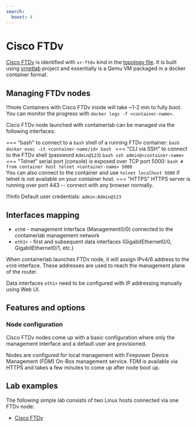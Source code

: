 ```yaml
---
search:
  boost: 4
---
```

# Cisco FTDv

[Cisco FTDv](https://www.cisco.com/c/en/us/products/collateral/security/firepower-ngfw-virtual/threat-defense-virtual-ngfwv-ds.html) is identified with `vr-ftdv` kind in the [topology file](../topo-def-file.md). It is built using [vrnetlab](../vrnetlab.md) project and essentially is a Qemu VM packaged in a docker container format.

## Managing FTDv nodes

!!!note
    Containers with Cisco FTDv inside will take ~1-2 min to fully boot.  
    You can monitor the progress with `docker logs -f <container-name>`.

Cisco FTDv node launched with containerlab can be managed via the following interfaces:

=== "bash"
    to connect to a `bash` shell of a running FTDv container:
    ```bash
    docker exec -it <container-name/id> bash
    ```
=== "CLI via SSH"
    to connect to the FTDv shell (password `Admin@123`)
    ```bash
    ssh admin@<container-name>
    ```
=== "Telnet"
    serial port (console) is exposed over TCP port 5000:
    ```bash
    # from container host
    telnet <container-name> 5000
    ```  
    You can also connect to the container and use `telnet localhost 5000` if telnet is not available on your container host.
=== "HTTPS"
    HTTPS server is running over port 443 -- connect with any browser normally.

!!!info
    Default user credentials: `admin:Admin@123`

## Interfaces mapping

* `eth0` - management interface (Management0/0) connected to the containerlab management network
* `eth1+` - first and subsequent data interfaces (GigabitEthernet0/0, GigabitEthernet0/1, etc.)

When containerlab launches FTDv node, it will assign IPv4/6 address to the `eth0` interface. These addresses are used to reach the management plane of the router.

Data interfaces `eth1+` need to be configured with IP addressing manually using Web UI.

## Features and options

### Node configuration

Cisco FTDv nodes come up with a basic configuration where only the management interface and a default user are provisioned.

Nodes are configured for local management with Firepower Device Management (FDM) On-Box management service. FDM is available via HTTPS and takes a few minutes to come up after node boot up.

## Lab examples

The following simple lab consists of two Linux hosts connected via one FTDv node:

* [Cisco FTDv](../../lab-examples/ftdv01.md)
